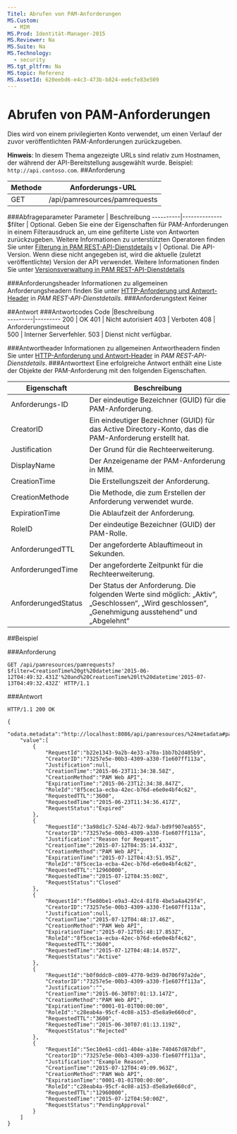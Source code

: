 ```yaml
---
Titel: Abrufen von PAM-Anforderungen
MS.Custom:
  - MIM
MS.Prod: Identität-Manager-2015
MS.Reviewer: Na
MS.Suite: Na
MS.Technology:
  - security
MS.tgt_pltfrm: Na
MS.topic: Referenz
MS.AssetId: 620eebd6-e4c3-473b-b824-ee6cfe83e509
---
```

# Abrufen von PAM-Anforderungen
Dies wird von einem privilegierten Konto verwendet, um einen Verlauf der zuvor veröffentlichten PAM-Anforderungen zurückzugeben.

**Hinweis**: In diesem Thema angezeigte URLs sind relativ zum Hostnamen, der während der API-Bereitstellung ausgewählt wurde. Beispiel: `http://api.contoso.com`.
##Anforderung


Methode  |Anforderungs-URL  
---------|---------
GET     |/api/pamresources/pamrequests

###Abfrageparameter
Parameter | Beschreibung
----------|--------------
$filter | Optional. Geben Sie eine der Eigenschaften für PAM-Anforderungen in einem Filterausdruck an, um eine gefilterte Liste von Antworten zurückzugeben. Weitere Informationen zu unterstützten Operatoren finden Sie unter [Filterung in PAM REST-API-Dienstdetails](privileged-access-management-rest-api-service-details.md#Filtering)
v | Optional. Die API-Version. Wenn diese nicht angegeben ist, wird die aktuelle (zuletzt veröffentlichte) Version der API verwendet. Weitere Informationen finden Sie unter [Versionsverwaltung in PAM REST-API-Dienstdetails](privileged-access-management-rest-api-service-details.md#Versioning)

###Anforderungsheader
Informationen zu allgemeinen Anforderungsheadern finden Sie unter [HTTP-Anforderung und Antwort-Header](privileged-access-management-rest-api-service-details.md#HttpHeaders) in *PAM REST-API-Dienstdetails*.
###Anforderungstext
Keiner

##Antwort
###Antwortcodes
Code  |Beschreibung  
---------|---------
200 | OK
401 | Nicht autorisiert
403 | Verboten
408 | Anforderungstimeout   
500 | Interner Serverfehler.
503 | Dienst nicht verfügbar.

###Antwortheader
Informationen zu allgemeinen Antwortheadern finden Sie unter [HTTP-Anforderung und Antwort-Header](privileged-access-management-rest-api-service-details.md#HttpHeaders) in *PAM REST-API-Dienstdetails*.
###Antworttext
Eine erfolgreiche Antwort enthält eine Liste der Objekte der PAM-Anforderung mit den folgenden Eigenschaften.

Eigenschaft | Beschreibung
--------|-------------
Anforderungs-ID | Der eindeutige Bezeichner (GUID) für die PAM-Anforderung.
CreatorID | Ein eindeutiger Bezeichner (GUID) für das Active Directory-Konto, das die PAM-Anforderung erstellt hat.
Justification | Der Grund für die Rechteerweiterung.
DisplayName | Der Anzeigename der PAM-Anforderung in MIM.
CreationTime | Die Erstellungszeit der Anforderung.
CreationMethode | Die Methode, die zum Erstellen der Anforderung verwendet wurde.
ExpirationTime | Die Ablaufzeit der Anforderung.
RoleID| Der eindeutige Bezeichner (GUID) der PAM-Rolle.
AnforderungedTTL | Der angeforderte Ablauftimeout in Sekunden.
AnforderungedTime | Der angeforderte Zeitpunkt für die Rechteerweiterung.
AnforderungedStatus | Der Status der Anforderung. Die folgenden Werte sind möglich: „Aktiv“, „Geschlossen“, „Wird geschlossen“, „Genehmigung ausstehend“ und „Abgelehnt“

##Beispiel

###Anforderung
```
GET /api/pamresources/pamrequests?$filter=CreationTime%20gt%20datetime'2015-06-12T04:49:32.431Z'%20and%20CreationTime%20lt%20datetime'2015-07-13T04:49:32.432Z' HTTP/1.1
```

###Antwort
```
HTTP/1.1 200 OK

{
    "odata.metadata":"http://localhost:8086/api/pamresources/%24metadata#pamrequests",
    "value":[
        {
            "RequestId":"b22e1343-9a2b-4e33-a70a-1bb7b2d405b9",
            "CreatorID":"73257e5e-00b3-4309-a330-f1e607ff113a",
            "Justification":null,
            "CreationTime":"2015-06-23T11:34:38.58Z",
            "CreationMethod":"PAM Web API",
            "ExpirationTime":"2015-06-23T12:34:38.847Z",
            "RoleId":"8f5cec1a-ecba-42ec-b76d-e6e0e4bf4c62",
            "RequestedTTL":"3600",
            "RequestedTime":"2015-06-23T11:34:36.417Z",
            "RequestStatus":"Expired"
        },
        {
            "RequestId":"3a98d1c7-524d-4b72-9da7-bd9f907eab55",
            "CreatorID":"73257e5e-00b3-4309-a330-f1e607ff113a",
            "Justification":"Reason for Request",
            "CreationTime":"2015-07-12T04:35:14.433Z",
            "CreationMethod":"PAM Web API",
            "ExpirationTime":"2015-07-12T04:43:51.95Z",
            "RoleId":"8f5cec1a-ecba-42ec-b76d-e6e0e4bf4c62",
            "RequestedTTL":"12960000",
            "RequestedTime":"2015-07-12T04:35:00Z",
            "RequestStatus":"Closed"
        },
        {
            "RequestId":"f5e80be1-e9a3-42c4-81f8-4be5a4a429f4",
            "CreatorID":"73257e5e-00b3-4309-a330-f1e607ff113a",
            "Justification":null,
            "CreationTime":"2015-07-12T04:48:17.46Z",
            "CreationMethod":"PAM Web API",
            "ExpirationTime":"2015-07-12T05:48:17.853Z",
            "RoleId":"8f5cec1a-ecba-42ec-b76d-e6e0e4bf4c62",
            "RequestedTTL":"3600",
            "RequestedTime":"2015-07-12T04:48:14.057Z",
            "RequestStatus":"Active"
        },
        {
            "RequestId":"b0f0ddc0-c809-4770-9d39-0d706f97a2de",
            "CreatorID":"73257e5e-00b3-4309-a330-f1e607ff113a",
            "Justification":"",
            "CreationTime":"2015-06-30T07:01:13.147Z",
            "CreationMethod":"PAM Web API",
            "ExpirationTime":"0001-01-01T00:00:00",
            "RoleId":"c28eab4a-95cf-4c08-a153-d5e8a9e660cd",
            "RequestedTTL":"3600",
            "RequestedTime":"2015-06-30T07:01:13.119Z",
            "RequestStatus":"Rejected"
        },
        {
            "RequestId":"5ec10e61-cdd1-404e-a18e-740467d87dbf",
            "CreatorID":"73257e5e-00b3-4309-a330-f1e607ff113a",
            "Justification":"Example Reason",
            "CreationTime":"2015-07-12T04:49:09.963Z",
            "CreationMethod":"PAM Web API",
            "ExpirationTime":"0001-01-01T00:00:00",
            "RoleId":"c28eab4a-95cf-4c08-a153-d5e8a9e660cd",
            "RequestedTTL":"12960000",
            "RequestedTime":"2015-07-12T04:50:00Z",
            "RequestStatus":"PendingApproval"
        }
    ]
}
```       
<!--HONumber=Mar16_HO1-->
